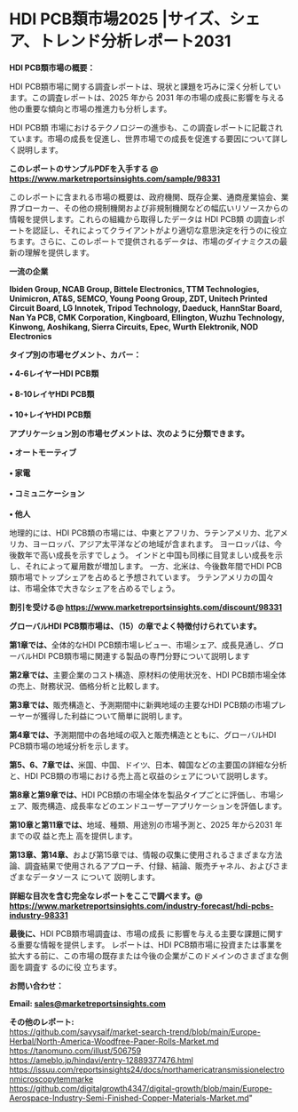 # HDI PCB類市場2025 |サイズ、シェア、トレンド分析レポート2031

<strong><b>HDI PCB類市場の概要：</b></strong>

HDI PCB類市場に関する調査レポートは、現状と課題を巧みに深く分析しています。この調査レポートは、2025 年から 2031 年の市場の成長に影響を与える他の重要な傾向と市場の推進力も分析します。

HDI PCB類 市場におけるテクノロジーの進歩も、この調査レポートに記載されています。市場の成長を促進し、世界市場での成長を促進する要因について詳しく説明します。

<strong>このレポートのサンプルPDFを入手する @ <a href=https://www.marketreportsinsights.com/sample/98331>https://www.marketreportsinsights.com/sample/98331</a></strong>

このレポートに含まれる市場の概要は、政府機関、既存企業、通商産業協会、業界ブローカー、その他の規制機関および非規制機関などの幅広いリソースからの情報を提供します。これらの組織から取得したデータは HDI PCB類 の調査レポートを認証し、それによってクライアントがより適切な意思決定を行うのに役立ちます。さらに、このレポートで提供されるデータは、市場のダイナミクスの最新の理解を提供します。

<strong>一流の企業</strong>

<strong><b>Ibiden Group, NCAB Group, Bittele Electronics, TTM Technologies, Unimicron, AT&S, SEMCO, Young Poong Group, ZDT, Unitech Printed Circuit Board, LG Innotek, Tripod Technology, Daeduck, HannStar Board, Nan Ya PCB, CMK Corporation, Kingboard, Ellington, Wuzhu Technology, Kinwong, Aoshikang, Sierra Circuits, Epec, Wurth Elektronik, NOD Electronics</b></strong>

<strong><b>タイプ別の市場セグメント、カバー：</b></strong>

<strong>• 4-6レイヤーHDI PCB類<br><br>• 8-10レイヤHDI PCB類<br><br>• 10+レイヤHDI PCB類</strong>

<strong><b>アプリケーション別の市場セグメントは、次のように分類できます。</b></strong>

<strong>• オートモーティブ<br><br>• 家電<br><br>• コミュニケーション<br><br>• 他人</strong>

 地理的には、HDI PCB類の市場には、中東とアフリカ、ラテンアメリカ、北アメリカ、ヨーロッパ、アジア太平洋などの地域が含まれます。 ヨーロッパは、今後数年で高い成長を示すでしょう。 インドと中国も同様に目覚ましい成長を示し、それによって雇用数が増加します。 一方、北米は、今後数年間でHDI PCB類市場でトップシェアを占めると予想されています。 ラテンアメリカの国々は、市場全体で大きなシェアを占めるでしょう。

<strong>割引を受ける@ <a href=https://www.marketreportsinsights.com/discount/98331>https://www.marketreportsinsights.com/discount/98331</a></strong>

<strong><b>グローバルHDI PCB類市場は、（15）の章でよく特徴付けられています。</b></strong>

<strong><b>第</b></strong><strong><b>1章では、</b></strong>全体的なHDI PCB類市場レビュー、市場シェア、成長見通し、グローバルHDI PCB類市場に関連する製品の専門分野について説明します

<strong><b>第2章では、</b></strong>主要企業のコスト構造、原材料の使用状況を、HDI PCB類市場全体の売上、財務状況、価格分析と比較します。

<strong><b>第3章では、</b></strong>販売構造と、予測期間中に新興地域の主要なHDI PCB類の市場プレーヤーが獲得した利益について簡単に説明します。

<strong><b>第4章では、</b></strong>予測期間中の各地域の収入と販売構造とともに、グローバルHDI PCB類市場の地域分析を示します。

<strong><b>第5、6、7章では、</b></strong>米国、中国、ドイツ、日本、韓国などの主要国の詳細な分析と、HDI PCB類の市場における売上高と収益のシェアについて説明します。

<strong><b>第8章と第9章では、</b></strong>HDI PCB類の市場全体を製品タイプごとに評価し、市場シェア、販売構造、成長率などのエンドユーザーアプリケーションを評価します。

<strong><b>第10章と第11章では、</b></strong>地域、種類、用途別の市場予測と、2025 年から2031 年までの収 益と売上 高を提供します。

<strong><b>第13章、第14章、</b></strong>および第15章では、情報の収集に使用されるさまざまな方法論、調査結果で使用されるアプローチ、付録、結論、販売チャネル、およびさまざまなデータソース について 説明します。

<strong>詳細な目次を含む完全なレポートをここで調べます。@ <a href=https://www.marketreportsinsights.com/industry-forecast/hdi-pcbs-industry-98331>https://www.marketreportsinsights.com/industry-forecast/hdi-pcbs-industry-98331</a></strong>

<strong><b>最後に、</b></strong>HDI PCB類市場調査は、市場の成長 に影響を</a>与える主要な課題に関する重要な情報を提供します。 レポートは、HDI PCB類市場に投資または事業を拡大する前に、この市場の既存または今後の企業がこのドメインのさまざまな側面を調査す るのに役 立ちます。

<strong><b>お問い合わせ：</b></strong>

<strong>Email: </strong><a href=mailto:sales@marketreportsinsights.com><strong>sales@marketreportsinsights.com</strong></a>

<strong>その他のレポート:</strong>
<br>
<a href=https://github.com/sayysaif/market-search-trend/blob/main/Europe-Herbal/North-America-Woodfree-Paper-Rolls-Market.md>https://github.com/sayysaif/market-search-trend/blob/main/Europe-Herbal/North-America-Woodfree-Paper-Rolls-Market.md</a>
<br>
<a href=https://tanomuno.com/illust/506759>https://tanomuno.com/illust/506759</a>
<br>
<a href=https://ameblo.jp/hindavi/entry-12889377476.html>https://ameblo.jp/hindavi/entry-12889377476.html</a>
<br>
<a href=https://issuu.com/reportsinsights24/docs/northamericatransmissionelectronmicroscopytemmarke>https://issuu.com/reportsinsights24/docs/northamericatransmissionelectronmicroscopytemmarke</a>
<br>
<a href=https://github.com/digitalgrowth4347/digital-growth/blob/main/Europe-Aerospace-Industry-Semi-Finished-Copper-Materials-Market.md>https://github.com/digitalgrowth4347/digital-growth/blob/main/Europe-Aerospace-Industry-Semi-Finished-Copper-Materials-Market.md</a>"
